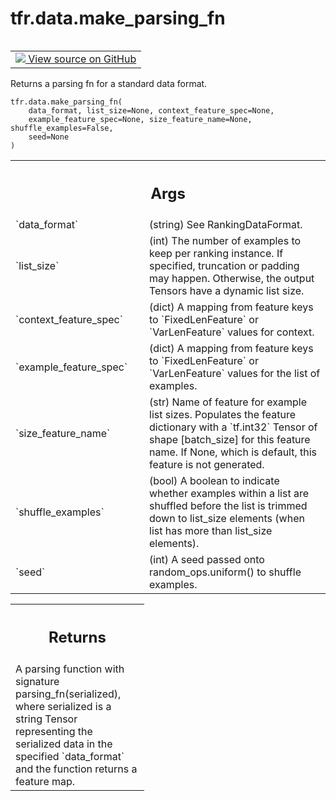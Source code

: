 <div itemscope itemtype="http://developers.google.com/ReferenceObject">
<meta itemprop="name" content="tfr.data.make_parsing_fn" />
<meta itemprop="path" content="Stable" />
</div>

# tfr.data.make_parsing_fn

<!-- Insert buttons and diff -->

<table class="tfo-notebook-buttons tfo-api" align="left">

<td>
  <a target="_blank" href="https://github.com/tensorflow/ranking/tree/master/tensorflow_ranking/python/data.py">
    <img src="https://www.tensorflow.org/images/GitHub-Mark-32px.png" />
    View source on GitHub
  </a>
</td>
</table>

Returns a parsing fn for a standard data format.

<pre class="devsite-click-to-copy prettyprint lang-py tfo-signature-link">
<code>tfr.data.make_parsing_fn(
    data_format, list_size=None, context_feature_spec=None,
    example_feature_spec=None, size_feature_name=None, shuffle_examples=False,
    seed=None
)
</code></pre>

<!-- Placeholder for "Used in" -->

<!-- Tabular view -->
 <table class="responsive fixed orange">
<colgroup><col width="214px"><col></colgroup>
<tr><th colspan="2"><h2 class="add-link">Args</h2></th></tr>

<tr>
<td>
`data_format`
</td>
<td>
(string) See RankingDataFormat.
</td>
</tr><tr>
<td>
`list_size`
</td>
<td>
(int) The number of examples to keep per ranking instance. If
specified, truncation or padding may happen. Otherwise, the output Tensors
have a dynamic list size.
</td>
</tr><tr>
<td>
`context_feature_spec`
</td>
<td>
(dict) A mapping from feature keys to
`FixedLenFeature` or `VarLenFeature` values for context.
</td>
</tr><tr>
<td>
`example_feature_spec`
</td>
<td>
(dict) A mapping from feature keys to
`FixedLenFeature` or `VarLenFeature` values for the list of examples.
</td>
</tr><tr>
<td>
`size_feature_name`
</td>
<td>
(str) Name of feature for example list sizes. Populates
the feature dictionary with a `tf.int32` Tensor of shape [batch_size] for
this feature name. If None, which is default, this feature is not
generated.
</td>
</tr><tr>
<td>
`shuffle_examples`
</td>
<td>
(bool) A boolean to indicate whether examples within a
list are shuffled before the list is trimmed down to list_size elements
(when list has more than list_size elements).
</td>
</tr><tr>
<td>
`seed`
</td>
<td>
(int) A seed passed onto random_ops.uniform() to shuffle examples.
</td>
</tr>
</table>

<!-- Tabular view -->
 <table class="responsive fixed orange">
<colgroup><col width="214px"><col></colgroup>
<tr><th colspan="2"><h2 class="add-link">Returns</h2></th></tr>
<tr class="alt">
<td colspan="2">
A parsing function with signature parsing_fn(serialized), where serialized
is a string Tensor representing the serialized data in the specified
`data_format` and the function returns a feature map.
</td>
</tr>

</table>
